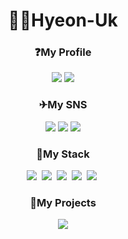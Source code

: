 <h1 align="center">🙋‍♂️Hyeon-Uk</h1>
<h3 align="center">❓My Profile</h3>
<p align="center">
<a href="https://hits.seeyoufarm.com"><img src="https://hits.seeyoufarm.com/api/count/incr/badge.svg?url=https%3A%2F%2Fgithub.com%2FHyeon-Uk&count_bg=%23000000&title_bg=%23555555&&icon=github.svg&icon_color=%23E1DEDE&title=hits&edge_flat=false"/></a>
<a href="https://solved.ac/rlagusdnr120"><img src="http://mazassumnida.wtf/api/mini/generate_badge?boj=rlagusdnr120"/></a>
  </p>
<h3 align="center">✈My SNS</h3>
<p align="center">
  <a href="mailto:rlagusdnr120@gmail.com"><img src="https://img.shields.io/badge/Gmail-EA4335?style=flat-square&logo=Gmail&logoColor=white"/></a>
  <a href="https://velog.io/@khu147"><img src="https://img.shields.io/badge/Velog-20C997?style=flat-square&logo=Velog&logoColor=white"/></a>
  <a href="https://www.instagram.com/khu147/"><img src="https://img.shields.io/badge/Instagram-E4405F?style=flat-square&logo=Instagram&logoColor=white"/></a>
</p>
<h3 align="center">🔨My Stack</h3>
<p align="center">
  <img src="https://img.shields.io/badge/Java-007396?style=flat-square&logo=Java&logoColor=white"/>&nbsp 
  <img src="https://img.shields.io/badge/Spring-6DB33F?style=flat-square&logo=Spring&logoColor=white"/>&nbsp 
  <img src="https://img.shields.io/badge/SpringBoot-6DB33F?style=flat-square&logo=SpringBoot&logoColor=white"/>&nbsp 
  <img src="https://img.shields.io/badge/MySQL-4479A1?style=flat-square&logo=MySQL&logoColor=white"/>&nbsp 
  <img src="https://img.shields.io/badge/AWS-232F3E?style=flat-square&logo=Amazon AWS&logoColor=white"/>&nbsp 
</p>

<h3 align="center">📃My Projects</h3>
<p align="center">
  <a href="https://velog.io/@khu147/TIAB-%ED%94%84%EB%A1%9C%EC%A0%9D%ED%8A%B8"><img src="https://velog-readme-stats.vercel.app/api?name=khu147&color=dark"/></a>
</p>
  
